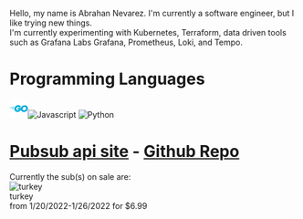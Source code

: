Hello, my name is Abrahan Nevarez. I'm currently a software engineer, but I like trying new things.<br/>I'm currently experimenting with Kubernetes, Terraform, data driven tools such as Grafana Labs Grafana, Prometheus, Loki, and Tempo.<br/><h1>Programming Languages</h1> <div styles='display: inline-block'>![Golang](https://github.com/zenith110/zenith110/blob/main/golang_logo_icon_171073.png)![Javascript](https://github.com/zenith110/zenith110/blob/main/javascript-371774.ico) ![Python](https://github.com/zenith110/zenith110/blob/main/python-452091.ico)</div><h1>[Pubsub api site](https://www.pubsub-api.dev/) - [Github Repo](https://github.com/zenith110/pubsub_api)</h1>Currently the sub(s) on sale are: <br/>![turkey](https://pubsub-images.s3.us-east-2.amazonaws.com/turkey.jpg)<br/>turkey<br/>from 1/20/2022-1/26/2022 for $6.99<br/>
